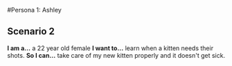 #Persona 1: Ashley

## Scenario 2

**I am a…** a 22 year old female
**I want to…** learn when a kitten needs their shots.
**So I can…** take care of my new kitten properly and it doesn't get sick.